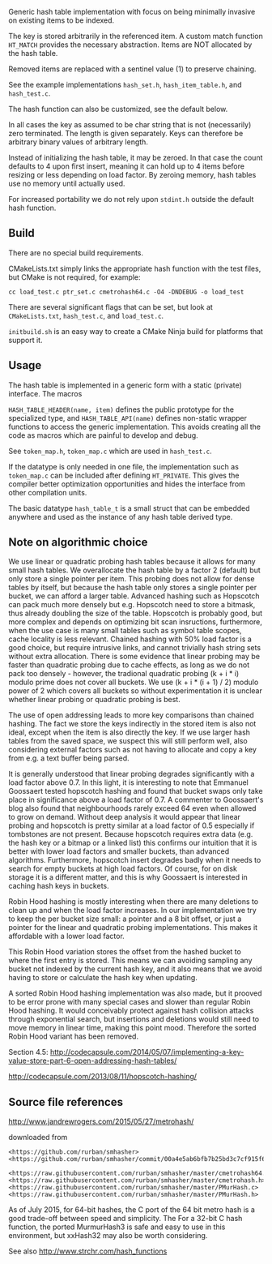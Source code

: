 Generic hash table implementation with focus on being minimally
invasive on existing items to be indexed.

The key is stored arbitrarily in the referenced item. A custom match
function `HT_MATCH` provides the necessary abstraction. Items are
NOT allocated by the hash table.

Removed items are replaced with a sentinel value (1) to preserve
chaining.

See the example implementations `hash_set.h`,  `hash_item_table.h`,
and `hash_test.c`.

The hash function can also be customized, see the default below.

In all cases the key as assumed to be char string that is not
(necessarily) zero terminated. The length is given separately. Keys
can therefore be arbitrary binary values of arbitrary length.

Instead of initializing the hash table, it may be zeroed. In that
case the count defaults to 4 upon first insert, meaning it can hold
up to 4 items before resizing or less depending on load factor. By
zeroing memory, hash tables use no memory until actually used.

For increased portability we do not rely upon `stdint.h` outside the
default hash function.

Build
-----

There are no special build requirements.

CMakeLists.txt simply links the appropriate hash function with the test
files, but CMake is not required, for example:

    cc load_test.c ptr_set.c cmetrohash64.c -O4 -DNDEBUG -o load_test

There are several significant flags that can be set, but look at
`CMakeLists.txt`, `hash_test.c`, and `load_test.c`.

`initbuild.sh` is an easy way to create a CMake Ninja build for
platforms that support it.

Usage
-----

The hash table is implemented in a generic form with a static (private)
interface. The macros

`HASH_TABLE_HEADER(name, item)` defines the public prototype for the
specialized type, and `HASH_TABLE_API(name)` defines non-static wrapper
functions to access the generic implementation. This avoids creating all
the code as macros which are painful to develop and debug.

See `token_map.h`, `token_map.c` which are used in `hash_test.c`.

If the datatype is only needed in one file, the implementation such as
`token_map.c` can be included after defining `HT_PRIVATE`. This gives
the compiler better optimization opportunities and hides the interface
from other compilation units.

The basic datatype `hash_table_t` is a small struct that can be embedded
anywhere and used as the instance of any hash table derived type.


Note on algorithmic choice
--------------------------

We use linear or quadratic probing hash tables because it allows for
many small hash tables. We overallocate the hash table by a factor 2
(default) but only store a single pointer per item. This probing does
not allow for dense tables by itself, but because the hash table only
stores a single pointer per bucket, we can afford a larger table.
Advanced hashing such as Hopscotch can pack much more densely but
e.g. Hopscotch need to store a bitmask, thus already doubling the
size of the table. Hopscotch is probably good, but more complex and
depends on optimizing bit scan insructions, furthermore, when the use
case is many small tables such as symbol table scopes, cache locality
is less relevant. Chained hashing with 50% load factor is a good
choice, but require intrusive links, and cannot trivially hash string
sets without extra allocation. There is some evidence that linear
probing may be faster than quadratic probing due to cache effects, as
long as we do not pack too densely - however, the tradional quadratic
probing (k + i * i) modulo prime does not cover all buckets. We use
(k + i * (i + 1) / 2) modulo power of 2 which covers all buckets so
without experimentation it is unclear whether linear probing or
quadratic probing is best.

The use of open addressing leads to more key comparisons than chained
hashing. The fact we store the keys indirectly in the stored item is
also not ideal, except when the item is also directly the key. If we
use larger hash tables from the saved space, we suspect this will
still perform well, also considering external factors such as not
having to allocate and copy a key from e.g. a text buffer being
parsed.

It is generally understood that linear probing degrades significantly
with a load factor above 0.7. In this light, it is interesting to note
that Emmanuel Goossaert tested hopscotch hashing and found that bucket
swaps only take place in significance above a load factor of 0.7. A
commenter to Goossaert's blog also found that neighbourhoods rarely
exceed 64 even when allowed to grow on demand. Without deep analysis
it would appear that linear probing and hopscotch is pretty similar
at a load factor of 0.5 especially if tombstones are not present.
Because hopscotch requires extra data (e.g. the hash key or a bitmap
or a linked list) this confirms our intuition that it is better with
lower load factors and smaller buckets, than advanced algorithms.
Furthermore, hopscotch insert degrades badly when it needs to search for
empty buckets at high load factors. Of course, for on disk storage
it is a different matter, and this is why Goossaert is interested
in caching hash keys in buckets.

Robin Hood hashing is mostly interesting when there are many deletions
to clean up and when the load factor increases. In our implementation we
try to keep the per bucket size small: a pointer and a 8 bit offset, or
just a pointer for the linear and quadratic probing implementations.
This makes it affordable with a lower load factor.

This Robin Hood variation stores the offset from the hashed bucket to
where the first entry is stored. This means we can avoiding sampling any
bucket not indexed by the current hash key, and it also means that we
avoid having to store or calculate the hash key when updating.

A sorted Robin Hood hashing implementation was also made, but it prooved
to be error prone with many special cases and slower than regular Robin
Hood hashing. It would conceivably protect against hash collision
attacks through exponential search, but insertions and deletions would
still need to move memory in linear time, making this point mood.
Therefore the sorted Robin Hood variant has been removed.


Section 4.5:
<http://codecapsule.com/2014/05/07/implementing-a-key-value-store-part-6-open-addressing-hash-tables/>

<http://codecapsule.com/2013/08/11/hopscotch-hashing/>

Source file references
----------------------

<http://www.jandrewrogers.com/2015/05/27/metrohash/>

downloaded from

    <https://github.com/rurban/smhasher>
    <https://github.com/rurban/smhasher/commit/00a4e5ab6bfb7b25bd3c7cf915f68984d4910cfd>

    <https://raw.githubusercontent.com/rurban/smhasher/master/cmetrohash64.c>
    <https://raw.githubusercontent.com/rurban/smhasher/master/cmetrohash.h>
    <https://raw.githubusercontent.com/rurban/smhasher/master/PMurHash.c>
    <https://raw.githubusercontent.com/rurban/smhasher/master/PMurHash.h>

As of July 2015, for 64-bit hashes, the C port of the 64 bit metro hash
is a good trade-off between speed and simplicity. The For a 32-bit C hash
function, the ported MurmurHash3 is safe and easy to use in this
environment, but xxHash32 may also be worth considering.

See also <http://www.strchr.com/hash_functions>


